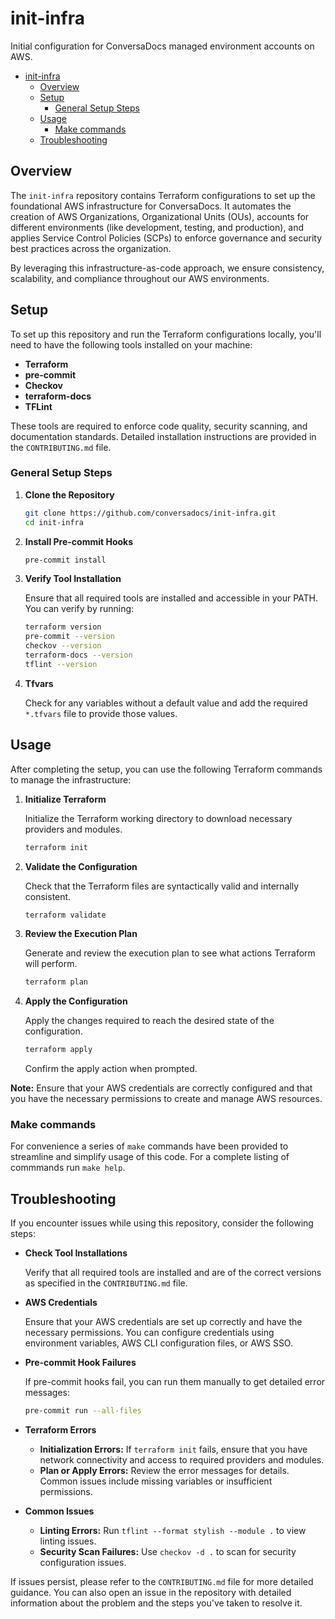 # init-infra

Initial configuration for ConversaDocs managed environment accounts on AWS.

- [init-infra](#init-infra)
  - [Overview](#overview)
  - [Setup](#setup)
    - [General Setup Steps](#general-setup-steps)
  - [Usage](#usage)
    - [Make commands](#make-commands)
  - [Troubleshooting](#troubleshooting)

## Overview

The `init-infra` repository contains Terraform configurations to set up the foundational AWS infrastructure for ConversaDocs. It automates the creation of AWS Organizations, Organizational Units (OUs), accounts for different environments (like development, testing, and production), and applies Service Control Policies (SCPs) to enforce governance and security best practices across the organization.

By leveraging this infrastructure-as-code approach, we ensure consistency, scalability, and compliance throughout our AWS environments.

## Setup

To set up this repository and run the Terraform configurations locally, you'll need to have the following tools installed on your machine:

- **Terraform**
- **pre-commit**
- **Checkov**
- **terraform-docs**
- **TFLint**

These tools are required to enforce code quality, security scanning, and documentation standards. Detailed installation instructions are provided in the `CONTRIBUTING.md` file.

### General Setup Steps

1. **Clone the Repository**

   ```bash
   git clone https://github.com/conversadocs/init-infra.git
   cd init-infra
   ```

2. **Install Pre-commit Hooks**

   ```bash
   pre-commit install
   ```

3. **Verify Tool Installation**

   Ensure that all required tools are installed and accessible in your PATH. You can verify by running:

   ```bash
   terraform version
   pre-commit --version
   checkov --version
   terraform-docs --version
   tflint --version
   ```

4. **Tfvars**

    Check for any variables without a default value and add the required `*.tfvars` file to provide those values.

## Usage

After completing the setup, you can use the following Terraform commands to manage the infrastructure:

1. **Initialize Terraform**

   Initialize the Terraform working directory to download necessary providers and modules.

   ```bash
   terraform init
   ```

2. **Validate the Configuration**

   Check that the Terraform files are syntactically valid and internally consistent.

   ```bash
   terraform validate
   ```

3. **Review the Execution Plan**

   Generate and review the execution plan to see what actions Terraform will perform.

   ```bash
   terraform plan
   ```

4. **Apply the Configuration**

   Apply the changes required to reach the desired state of the configuration.

   ```bash
   terraform apply
   ```

   Confirm the apply action when prompted.

**Note:** Ensure that your AWS credentials are correctly configured and that you have the necessary permissions to create and manage AWS resources.

### Make commands

For convenience a series of `make` commands have been provided to streamline and simplify usage of this code. For a complete listing of commmands run `make help`.

## Troubleshooting

If you encounter issues while using this repository, consider the following steps:

- **Check Tool Installations**

  Verify that all required tools are installed and are of the correct versions as specified in the `CONTRIBUTING.md` file.

- **AWS Credentials**

  Ensure that your AWS credentials are set up correctly and have the necessary permissions. You can configure credentials using environment variables, AWS CLI configuration files, or AWS SSO.

- **Pre-commit Hook Failures**

  If pre-commit hooks fail, you can run them manually to get detailed error messages:

  ```bash
  pre-commit run --all-files
  ```

- **Terraform Errors**

  - **Initialization Errors:** If `terraform init` fails, ensure that you have network connectivity and access to required providers and modules.
  - **Plan or Apply Errors:** Review the error messages for details. Common issues include missing variables or insufficient permissions.

- **Common Issues**

  - **Linting Errors:** Run `tflint --format stylish --module .` to view linting issues.
  - **Security Scan Failures:** Use `checkov -d .` to scan for security configuration issues.

If issues persist, please refer to the `CONTRIBUTING.md` file for more detailed guidance. You can also open an issue in the repository with detailed information about the problem and the steps you've taken to resolve it.
